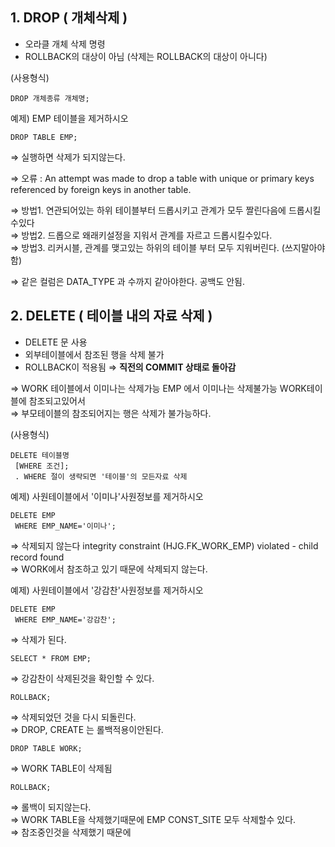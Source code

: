 ## 1\. DROP ( 개체삭제 )

-   오라클 개체 삭제 명령
-   ROLLBACK의 대상이 아님 (삭제는 ROLLBACK의 대상이 아니다)

(사용형식)

```
DROP 개체종류 개체명;
```

예제) EMP 테이블을 제거하시오

```
DROP TABLE EMP;
```

⇒ 실행하면 삭제가 되지않는다.

⇒ 오류 : An attempt was made to drop a table with unique or primary keys referenced by foreign keys in another table.

⇒ 방법1. 연관되어있는 하위 테이블부터 드롭시키고 관계가 모두 짤린다음에 드롭시킬수있다  
⇒ 방법2. 드롭으로 왜래키설정을 지워서 관계를 자르고 드롭시킬수있다.  
⇒ 방법3. 리커시블, 관계를 맺고있는 하위의 테이블 부터 모두 지워버린다. (쓰지말아야함)

⇒ 같은 컬럼은 DATA\_TYPE 과 수까지 같아야한다. 공백도 안됨.

## 2\. DELETE ( 테이블 내의 자료 삭제 )

-   DELETE 문 사용
-   외부테이블에서 참조된 행을 삭제 불가
-   ROLLBACK이 적용됨 ⇒ **직전의 COMMIT 상태로 돌아감**

⇒ WORK 테이블에서 이미나는 삭제가능 EMP 에서 이미나는 삭제불가능 WORK테이블에 참조되고있어서  
⇒ 부모테이블의 참조되어지는 행은 삭제가 불가능하다.

(사용형식)

```
DELETE 테이블명 
 [WHERE 조건];
 . WHERE 절이 생략되면 '테이블'의 모든자료 삭제
```

예제) 사원테이블에서 '이미나'사원정보를 제거하시오

```
DELETE EMP
 WHERE EMP_NAME='이미나';
```

⇒ 삭제되지 않는다 integrity constraint (HJG.FK\_WORK\_EMP) violated - child record found  
⇒ WORK에서 참조하고 있기 때문에 삭제되지 않는다.

예제) 사원테이블에서 '강감찬'사원정보를 제거하시오

```
DELETE EMP
 WHERE EMP_NAME='강감찬';
```

⇒ 삭제가 된다.

```
SELECT * FROM EMP;
```

⇒ 강감찬이 삭제된것을 확인할 수 있다.

```
ROLLBACK;
```

⇒ 삭제되었던 것을 다시 되돌린다.  
⇒ DROP, CREATE 는 롤백적용이안된다.

```
DROP TABLE WORK;
```

⇒ WORK TABLE이 삭제됨

```
ROLLBACK;
```

⇒ 롤백이 되지않는다.  
⇒ WORK TABLE을 삭제했기때문에 EMP CONST\_SITE 모두 삭제할수 있다.  
⇒ 참조중인것을 삭제했기 때문에